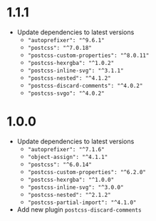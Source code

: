 # 1.1.1
- Update dependencies to latest versions
  - `"autoprefixer": "^9.6.1"`
  - `"postcss": "^7.0.18"`
  - `"postcss-custom-properties": "^8.0.11"`
  - `"postcss-hexrgba": "^1.0.2"`
  - `"postcss-inline-svg": "^3.1.1"`
  - `"postcss-nested": "^4.1.2"`
  - `"postcss-discard-comments": "^4.0.2"`
  - `"postcss-svgo": "^4.0.2"`

# 1.0.0
- Update dependencies to latest versions
  - `"autoprefixer": "^7.1.6"`
  - `"object-assign": "^4.1.1"`
  - `"postcss": "^6.0.14"`
  - `"postcss-custom-properties": "^6.2.0"`
  - `"postcss-hexrgba": "^1.0.0"`
  - `"postcss-inline-svg": "^3.0.0"`
  - `"postcss-nested": "^2.1.2"`
  - `"postcss-partial-import": "^4.1.0"`
- Add new plugin `postcss-discard-comments`